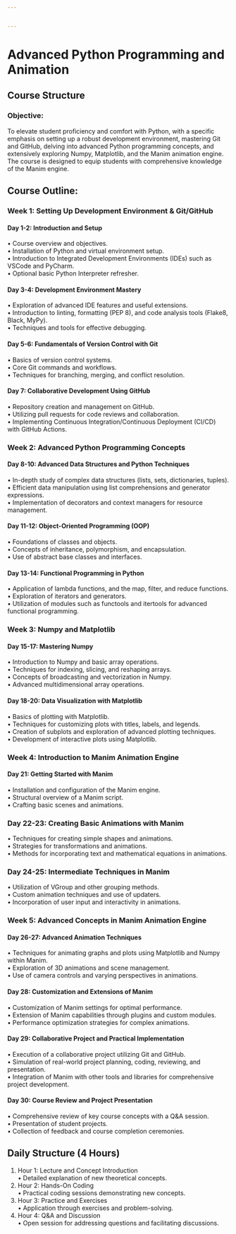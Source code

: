 ```yaml
---


---
```


<h1 id="advanced-python-programming-and-animation">Advanced Python Programming and Animation</h1>
<h2 id="course-structure">Course Structure</h2>
<h3 id="objective">Objective:</h3>
<p>To elevate student proficiency and comfort with Python, with a specific emphasis on setting up a robust development environment, mastering Git and GitHub, delving into advanced Python programming concepts, and extensively exploring Numpy, Matplotlib, and the Manim animation engine. The course is designed to equip students with comprehensive knowledge of the Manim engine.</p>
<h2 id="course-outline">Course Outline:</h2>
<h3 id="week-1-setting-up-development-environment--gitgithub">Week 1: Setting Up Development Environment &amp; Git/GitHub</h3>
<h4 id="day-1-2-introduction-and-setup">Day 1-2: Introduction and Setup</h4>
<p>• Course overview and objectives.<br>
• Installation of Python and virtual environment setup.<br>
• Introduction to Integrated Development Environments (IDEs) such as VSCode and PyCharm.<br>
• Optional basic Python Interpreter refresher.</p>
<h4 id="day-3-4-development-environment-mastery">Day 3-4: Development Environment Mastery</h4>
<p>• Exploration of advanced IDE features and useful extensions.<br>
• Introduction to linting, formatting (PEP 8), and code analysis tools (Flake8, Black, MyPy).<br>
• Techniques and tools for effective debugging.</p>
<h4 id="day-5-6-fundamentals-of-version-control-with-git">Day 5-6: Fundamentals of Version Control with Git</h4>
<p>• Basics of version control systems.<br>
• Core Git commands and workflows.<br>
• Techniques for branching, merging, and conflict resolution.</p>
<h4 id="day-7-collaborative-development-using-github">Day 7: Collaborative Development Using GitHub</h4>
<p>• Repository creation and management on GitHub.<br>
• Utilizing pull requests for code reviews and collaboration.<br>
• Implementing Continuous Integration/Continuous Deployment (CI/CD) with GitHub Actions.</p>
<h3 id="week-2-advanced-python-programming-concepts">Week 2: Advanced Python Programming Concepts</h3>
<h4 id="day-8-10-advanced-data-structures-and-python-techniques">Day 8-10: Advanced Data Structures and Python Techniques</h4>
<p>• In-depth study of complex data structures (lists, sets, dictionaries, tuples).<br>
• Efficient data manipulation using list comprehensions and generator expressions.<br>
• Implementation of decorators and context managers for resource management.</p>
<h4 id="day-11-12-object-oriented-programming-oop">Day 11-12: Object-Oriented Programming (OOP)</h4>
<p>• Foundations of classes and objects.<br>
• Concepts of inheritance, polymorphism, and encapsulation.<br>
• Use of abstract base classes and interfaces.</p>
<h4 id="day-13-14-functional-programming-in-python">Day 13-14: Functional Programming in Python</h4>
<p>• Application of lambda functions, and the map, filter, and reduce functions.<br>
• Exploration of iterators and generators.<br>
• Utilization of modules such as functools and itertools for advanced functional programming.</p>
<h3 id="week-3-numpy-and-matplotlib">Week 3: Numpy and Matplotlib</h3>
<h4 id="day-15-17-mastering-numpy">Day 15-17: Mastering Numpy</h4>
<p>• Introduction to Numpy and basic array operations.<br>
• Techniques for indexing, slicing, and reshaping arrays.<br>
• Concepts of broadcasting and vectorization in Numpy.<br>
• Advanced multidimensional array operations.</p>
<h4 id="day-18-20-data-visualization-with-matplotlib">Day 18-20: Data Visualization with Matplotlib</h4>
<p>• Basics of plotting with Matplotlib.<br>
• Techniques for customizing plots with titles, labels, and legends.<br>
• Creation of subplots and exploration of advanced plotting techniques.<br>
• Development of interactive plots using Matplotlib.</p>
<h3 id="week-4-introduction-to-manim-animation-engine">Week 4: Introduction to Manim Animation Engine</h3>
<h4 id="day-21-getting-started-with-manim">Day 21: Getting Started with Manim</h4>
<p>• Installation and configuration of the Manim engine.<br>
• Structural overview of a Manim script.<br>
• Crafting basic scenes and animations.</p>
<h3 id="day-22-23-creating-basic-animations-with-manim">Day 22-23: Creating Basic Animations with Manim</h3>
<p>• Techniques for creating simple shapes and animations.<br>
• Strategies for transformations and animations.<br>
• Methods for incorporating text and mathematical equations in animations.</p>
<h3 id="day-24-25-intermediate-techniques-in-manim">Day 24-25: Intermediate Techniques in Manim</h3>
<p>• Utilization of VGroup and other grouping methods.<br>
• Custom animation techniques and use of updaters.<br>
• Incorporation of user input and interactivity in animations.</p>
<h3 id="week-5-advanced-concepts-in-manim-animation-engine">Week 5: Advanced Concepts in Manim Animation Engine</h3>
<h4 id="day-26-27-advanced-animation-techniques">Day 26-27: Advanced Animation Techniques</h4>
<p>• Techniques for animating graphs and plots using Matplotlib and Numpy within Manim.<br>
• Exploration of 3D animations and scene management.<br>
• Use of camera controls and varying perspectives in animations.</p>
<h4 id="day-28-customization-and-extensions-of-manim">Day 28: Customization and Extensions of Manim</h4>
<p>• Customization of Manim settings for optimal performance.<br>
• Extension of Manim capabilities through plugins and custom modules.<br>
• Performance optimization strategies for complex animations.</p>
<h4 id="day-29-collaborative-project-and-practical-implementation">Day 29: Collaborative Project and Practical Implementation</h4>
<p>• Execution of a collaborative project utilizing Git and GitHub.<br>
• Simulation of real-world project planning, coding, reviewing, and presentation.<br>
• Integration of Manim with other tools and libraries for comprehensive project development.</p>
<h4 id="day-30-course-review-and-project-presentation">Day 30: Course Review and Project Presentation</h4>
<p>• Comprehensive review of key course concepts with a Q&amp;A session.<br>
• Presentation of student projects.<br>
• Collection of feedback and course completion ceremonies.</p>
<h2 id="daily-structure-4-hours">Daily Structure (4 Hours)</h2>
<ol>
<li>Hour 1: Lecture and Concept Introduction<br>
• Detailed explanation of new theoretical concepts.</li>
<li>Hour 2: Hands-On Coding<br>
• Practical coding sessions demonstrating new concepts.</li>
<li>Hour 3: Practice and Exercises<br>
• Application through exercises and problem-solving.</li>
<li>Hour 4: Q&amp;A and Discussion<br>
• Open session for addressing questions and facilitating discussions.</li>
</ol>

